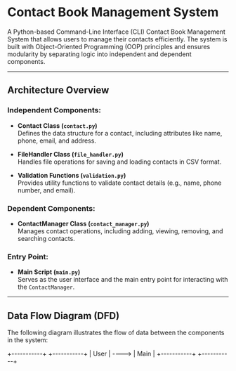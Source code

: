 # Contact Book Management System

A Python-based Command-Line Interface (CLI) Contact Book Management System that allows users to manage their contacts efficiently. The system is built with Object-Oriented Programming (OOP) principles and ensures modularity by separating logic into independent and dependent components.

---

## Architecture Overview

### Independent Components:

- **Contact Class (`contact.py`)**  
  Defines the data structure for a contact, including attributes like name, phone, email, and address.

- **FileHandler Class (`file_handler.py`)**  
  Handles file operations for saving and loading contacts in CSV format.

- **Validation Functions (`validation.py`)**  
  Provides utility functions to validate contact details (e.g., name, phone number, and email).

### Dependent Components:

- **ContactManager Class (`contact_manager.py`)**  
  Manages contact operations, including adding, viewing, removing, and searching contacts.

### Entry Point:

- **Main Script (`main.py`)**  
  Serves as the user interface and the main entry point for interacting with the `ContactManager`.

---

## Data Flow Diagram (DFD)

The following diagram illustrates the flow of data between the components in the system:

+-----------+       +-----------+
|  User     | ----> |  Main     |
+-----------+       +-----------+
